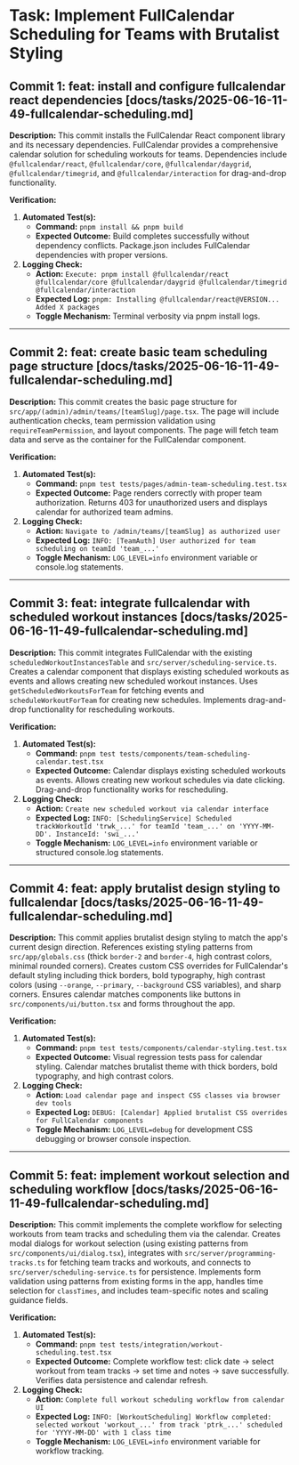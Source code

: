 # Task: Implement FullCalendar Scheduling for Teams with Brutalist Styling

<!-- NOTE: Project documentation consists of high-level planning docs (`docs/project-plan.md`, `docs/multi-tenancy-report.md`). No dedicated logging or test strategy docs exist. The codebase relies on Drizzle ORM's built-in SQL logger (`logger: true` in `src/db/index.ts`) and tagged `console.log` statements. Current task references `scheduledWorkoutInstancesTable` from `src/db/schema.ts` and `src/server/scheduling-service.ts`. -->

## Commit 1: feat: install and configure fullcalendar react dependencies [docs/tasks/2025-06-16-11-49-fullcalendar-scheduling.md]

**Description:**
This commit installs the FullCalendar React component library and its necessary dependencies. FullCalendar provides a comprehensive calendar solution for scheduling workouts for teams. Dependencies include `@fullcalendar/react`, `@fullcalendar/core`, `@fullcalendar/daygrid`, `@fullcalendar/timegrid`, and `@fullcalendar/interaction` for drag-and-drop functionality.

**Verification:**
1. **Automated Test(s):**
   - **Command:** `pnpm install && pnpm build`
   - **Expected Outcome:** Build completes successfully without dependency conflicts. Package.json includes FullCalendar dependencies with proper versions.
2. **Logging Check:**
   - **Action:** `Execute: pnpm install @fullcalendar/react @fullcalendar/core @fullcalendar/daygrid @fullcalendar/timegrid @fullcalendar/interaction`
   - **Expected Log:** `pnpm: Installing @fullcalendar/react@VERSION... Added X packages`
   - **Toggle Mechanism:** Terminal verbosity via pnpm install logs.

---

## Commit 2: feat: create basic team scheduling page structure [docs/tasks/2025-06-16-11-49-fullcalendar-scheduling.md]

**Description:**
This commit creates the basic page structure for `src/app/(admin)/admin/teams/[teamSlug]/page.tsx`. The page will include authentication checks, team permission validation using `requireTeamPermission`, and layout components. The page will fetch team data and serve as the container for the FullCalendar component.

**Verification:**
1. **Automated Test(s):**
   - **Command:** `pnpm test tests/pages/admin-team-scheduling.test.tsx`
   - **Expected Outcome:** Page renders correctly with proper team authorization. Returns 403 for unauthorized users and displays calendar for authorized team admins.
2. **Logging Check:**
   - **Action:** `Navigate to /admin/teams/[teamSlug] as authorized user`
   - **Expected Log:** `INFO: [TeamAuth] User authorized for team scheduling on teamId 'team_...'`
   - **Toggle Mechanism:** `LOG_LEVEL=info` environment variable or console.log statements.

---

## Commit 3: feat: integrate fullcalendar with scheduled workout instances [docs/tasks/2025-06-16-11-49-fullcalendar-scheduling.md]

**Description:**
This commit integrates FullCalendar with the existing `scheduledWorkoutInstancesTable` and `src/server/scheduling-service.ts`. Creates a calendar component that displays existing scheduled workouts as events and allows creating new scheduled workout instances. Uses `getScheduledWorkoutsForTeam` for fetching events and `scheduleWorkoutForTeam` for creating new schedules. Implements drag-and-drop functionality for rescheduling workouts.

**Verification:**
1. **Automated Test(s):**
   - **Command:** `pnpm test tests/components/team-scheduling-calendar.test.tsx`
   - **Expected Outcome:** Calendar displays existing scheduled workouts as events. Allows creating new workout schedules via date clicking. Drag-and-drop functionality works for rescheduling.
2. **Logging Check:**
   - **Action:** `Create new scheduled workout via calendar interface`
   - **Expected Log:** `INFO: [SchedulingService] Scheduled trackWorkoutId 'trwk_...' for teamId 'team_...' on 'YYYY-MM-DD'. InstanceId: 'swi_...'`
   - **Toggle Mechanism:** `LOG_LEVEL=info` environment variable or structured console.log statements.

---

## Commit 4: feat: apply brutalist design styling to fullcalendar [docs/tasks/2025-06-16-11-49-fullcalendar-scheduling.md]

**Description:**
This commit applies brutalist design styling to match the app's current design direction. References existing styling patterns from `src/app/globals.css` (thick `border-2` and `border-4`, high contrast colors, minimal rounded corners). Creates custom CSS overrides for FullCalendar's default styling including thick borders, bold typography, high contrast colors (using `--orange`, `--primary`, `--background` CSS variables), and sharp corners. Ensures calendar matches components like buttons in `src/components/ui/button.tsx` and forms throughout the app.

**Verification:**
1. **Automated Test(s):**
   - **Command:** `pnpm test tests/components/calendar-styling.test.tsx`
   - **Expected Outcome:** Visual regression tests pass for calendar styling. Calendar matches brutalist theme with thick borders, bold typography, and high contrast colors.
2. **Logging Check:**
   - **Action:** `Load calendar page and inspect CSS classes via browser dev tools`
   - **Expected Log:** `DEBUG: [Calendar] Applied brutalist CSS overrides for FullCalendar components`
   - **Toggle Mechanism:** `LOG_LEVEL=debug` for development CSS debugging or browser console inspection.

---

## Commit 5: feat: implement workout selection and scheduling workflow [docs/tasks/2025-06-16-11-49-fullcalendar-scheduling.md]

**Description:**
This commit implements the complete workflow for selecting workouts from team tracks and scheduling them via the calendar. Creates modal dialogs for workout selection (using existing patterns from `src/components/ui/dialog.tsx`), integrates with `src/server/programming-tracks.ts` for fetching team tracks and workouts, and connects to `src/server/scheduling-service.ts` for persistence. Implements form validation using patterns from existing forms in the app, handles time selection for `classTimes`, and includes team-specific notes and scaling guidance fields.

**Verification:**
1. **Automated Test(s):**
   - **Command:** `pnpm test tests/integration/workout-scheduling.test.tsx`
   - **Expected Outcome:** Complete workflow test: click date → select workout from team tracks → set time and notes → save successfully. Verifies data persistence and calendar refresh.
2. **Logging Check:**
   - **Action:** `Complete full workout scheduling workflow from calendar UI`
   - **Expected Log:** `INFO: [WorkoutScheduling] Workflow completed: selected workout 'workout_...' from track 'ptrk_...' scheduled for 'YYYY-MM-DD' with 1 class time`
   - **Toggle Mechanism:** `LOG_LEVEL=info` environment variable for workflow tracking.
